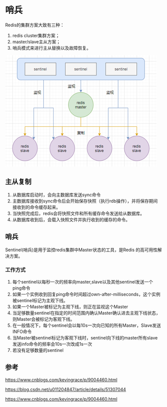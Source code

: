 # 哨兵
Redis的集群方案大致有三种：
1. redis cluster集群方案；
2. master/slave主从方案；
3. 哨兵模式来进行主从替换以及故障恢复。

![title](https://raw.githubusercontent.com/pallcard/noteImg/master/noteImg/2020/04/09/1586402498072-1586402498130.png)

## 主从复制

1. 从数据库启动时，会向主数据库发送sync命令
2. 主数据库接收到sync命令后会开始保存快照（执行rdb操作），并将保存期间接收到的命令缓存起来。
3. 当快照完成后，redis会将快照文件和所有缓存命令发送给从数据库。
4. 从数据库收到后，会载入快照文件并执行收到的缓存的命令。

## 哨兵
Sentinel(哨兵)是用于监控redis集群中Master状态的工具，是Redis 的高可用性解决方案。

### 工作方式
1. 每个sentinel以每秒一次的频率向master,slave以及其他sentinel发送一个ping命令
2. 如果一个实例收到回复ping命令时间超过own-after-milliseconds，这个实例被sentinel标记为主观下线。
3. 如果一个Master被标记为主观下线，则正在监视这个Master
4. 当足够数量sentinel在指定的时间范围内确认Master确认进去主观下线状态，则Master会被标记为客观下线。
5. 在一般情况下，每个sentinel会以每10s一次向已知的所有Master，Slave发送INFO命令
6. 当Master被sentinel标记为客观下线时，sentinel向下线的master所有slave发送info命令的频率会10s一次改成1s一次
7. 若没有足够数量的sentinel


## 参考
https://www.cnblogs.com/kevingrace/p/9004460.html

https://blog.csdn.net/u011204847/article/details/51307044










































































https://www.cnblogs.com/kevingrace/p/9004460.html